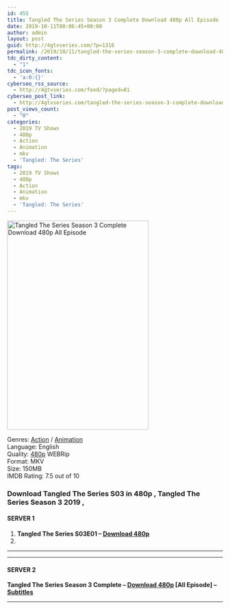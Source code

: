 ```yaml
---
id: 455
title: Tangled The Series Season 3 Complete Download 480p All Episode
date: 2019-10-11T00:06:45+00:00
author: admin
layout: post
guid: http://4gtvseries.com/?p=1316
permalink: /2019/10/11/tangled-the-series-season-3-complete-download-480p-all-episode/
tdc_dirty_content:
  - "1"
tdc_icon_fonts:
  - 'a:0:{}'
cyberseo_rss_source:
  - http://4gtvseries.com/feed/?paged=81
cyberseo_post_link:
  - http://4gtvseries.com/tangled-the-series-season-3-complete-download-480p-all-episode/
post_views_count:
  - "0"
categories:
  - 2019 TV Shows
  - 480p
  - Action
  - Animation
  - mkv
  - 'Tangled: The Series'
tags:
  - 2019 TV Shows
  - 480p
  - Action
  - Animation
  - mkv
  - 'Tangled: The Series'
---
```

<img loading="lazy" class="aligncenter" src="https://3.bp.blogspot.com/-ERkazgeceLQ/XZ_FhFW1adI/AAAAAAAAAeM/hdvNCvzAtd4SNRy7uQbedDsX4gzuoxBKACK4BGAYYCw/s1600/Tangled%2BThe%2BSeries%2BSeason%2B3.jpg" alt="Tangled The Series Season 3 Complete Download 480p All Episode" width="330" height="488" />

Genres: <a href="http://4gtvseries.com/tag/action/" data-wpel-link="internal">Action</a> / <a href="http://4gtvseries.com/tag/animation/" data-wpel-link="internal">Animation</a>  
Language: English  
Quality:&nbsp;<a href="http://4gtvseries.com/tag/480p/" data-wpel-link="internal">480p</a> WEBRip  
Format: MKV  
Size: 150MB  
IMDB Rating: 7.5 out of 10

### **Download Tangled The Series S03 in 480p , Tangled The Series Season 3 2019 ,&nbsp;**

#### <span><strong>SERVER 1</strong></span>

  1. **Tangled The Series S03E01 – <a href="http://slink.dl480p.xyz/39AlW" data-wpel-link="external" target="_blank" rel="nofollow external noopener noreferrer" class="wpel-icon-left"><i class="wpel-icon fa fa-download" aria-hidden="true"></i>Download 480p</a>**
  2. 

* * *

* * *

#### <span><strong>SERVER 2</strong></span>

**Tangled The Series Season 3 Complete – <a href="http://dl480p.xyz/1048/" data-wpel-link="external" target="_blank" rel="nofollow external noopener noreferrer" class="wpel-icon-left"><i class="wpel-icon fa fa-download" aria-hidden="true"></i>Download 480p</a> [All Episode] – <a href="https://subscene.com/subtitles/tangled-the-series-third-season" data-wpel-link="external" target="_blank" rel="nofollow external noopener noreferrer" class="wpel-icon-left"><i class="wpel-icon fa fa-download" aria-hidden="true"></i>Subtitles</a>**

* * *

<div align="center">
</div>